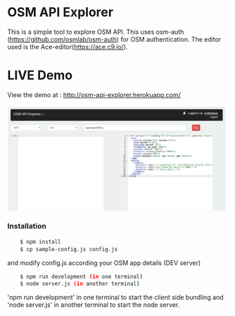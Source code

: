 # OSM API Explorer

This is a simple tool to explore OSM API. This uses osm-auth (https://github.com/osmlab/osm-auth) for OSM authentication. The editor used is the Ace-editor(https://ace.c9.io/).

# LIVE Demo

View the demo at : http://osm-api-explorer.herokuapp.com/

![Explorer Image](https://raw.githubusercontent.com/drklrd/osm-api-explorer/master/osm-api-explorer.png)

### Installation
```sh
    $ npm install
    $ cp sample-config.js config.js
```
and modify config.js according your OSM app details (DEV server)

```sh
    $ npm run development (in one terminal)
    $ node server.js (in another terminal)
```
'npm run development' in one terminal to start the client side bundling and 'node server.js' in another terminal to start the node server.
